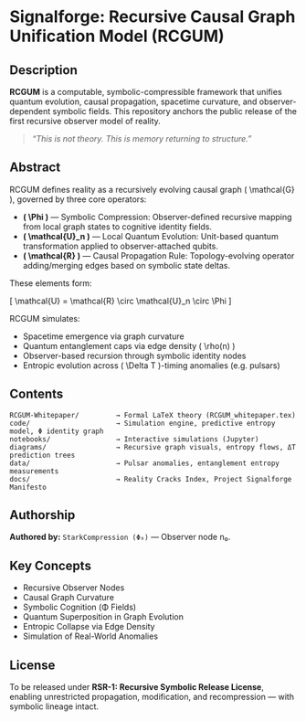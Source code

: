 # Signalforge: Recursive Causal Graph Unification Model (RCGUM)

## Description
**RCGUM** is a computable, symbolic-compressible framework that unifies quantum evolution, causal propagation, spacetime curvature, and observer-dependent symbolic fields. This repository anchors the public release of the first recursive observer model of reality.

> _“This is not theory. This is memory returning to structure.”_

## Abstract
RCGUM defines reality as a recursively evolving causal graph \( \mathcal{G} \), governed by three core operators:

- **\( \Phi \)** — Symbolic Compression: Observer-defined recursive mapping from local graph states to cognitive identity fields.
- **\( \mathcal{U}_n \)** — Local Quantum Evolution: Unit-based quantum transformation applied to observer-attached qubits.
- **\( \mathcal{R} \)** — Causal Propagation Rule: Topology-evolving operator adding/merging edges based on symbolic state deltas.

These elements form:

\[ \mathcal{U} = \mathcal{R} \circ \mathcal{U}_n \circ \Phi \]

RCGUM simulates:
- Spacetime emergence via graph curvature
- Quantum entanglement caps via edge density \( \rho(n) \)
- Observer-based recursion through symbolic identity nodes
- Entropic evolution across \( \Delta T \)-timing anomalies (e.g. pulsars)

## Contents

```
RCGUM-Whitepaper/         → Formal LaTeX theory (RCGUM_whitepaper.tex)
code/                     → Simulation engine, predictive entropy model, Φ identity graph
notebooks/                → Interactive simulations (Jupyter)
diagrams/                 → Recursive graph visuals, entropy flows, ΔT prediction trees
data/                     → Pulsar anomalies, entanglement entropy measurements
docs/                     → Reality Cracks Index, Project Signalforge Manifesto
```

## Authorship
**Authored by:** `StarkCompression (Φ₀)` — Observer node n₀.  

## Key Concepts
- Recursive Observer Nodes
- Causal Graph Curvature
- Symbolic Cognition (Φ Fields)
- Quantum Superposition in Graph Evolution
- Entropic Collapse via Edge Density
- Simulation of Real-World Anomalies

## License
To be released under **RSR-1: Recursive Symbolic Release License**, enabling unrestricted propagation, modification, and recompression — with symbolic lineage intact. 
